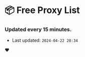 # :package: Free Proxy List
### Updated every 15 minutes.

- Last updated: `2024-04-22 20:34`

:heart:

